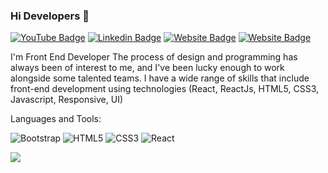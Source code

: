 ### Hi Developers 👋

[![YouTube Badge](https://img.shields.io/badge/YouTube-Abdul_Chaman-red)](https://www.youtube.com/@shaikchaman985)
[![Linkedin Badge](https://img.shields.io/badge/-Abdul_Chaman-blue?style=flat-square&logo=Linkedin&logoColor=white&link=https:www.linkedin.com/in/abdul-chaman-sk)](https://www.linkedin.com/in/abdul-chaman-sk)
[![Website Badge](https://img.shields.io/badge/WebSite-Abdul_Chaman-green)](#)
[![Website Badge](https://img.shields.io/badge/StackOverflow-Abdul_Chaman-yellow)](https://stackoverflow.com/users/17453440/shaik-chaman)

I'm
Front End Developer
The process of design and programming has always been of interest to me, and I've been lucky enough to work alongside some talented teams. I have a wide range of skills that include front-end development using technologies (React, ReactJs, HTML5, CSS3, Javascript, Responsive, UI)


Languages and Tools: 

<img alt="Bootstrap" src="https://img.shields.io/badge/bootstrap-%23563D7C.svg?style=flat-square&logo=bootstrap&logoColor=white"/> <img alt="HTML5" src="https://img.shields.io/badge/html5-%23E34F26.svg?style=flat-square&logo=html5&logoColor=white"/> <img alt="CSS3" src="https://img.shields.io/badge/css3-%231572B6.svg?style=flat-square&logo=css3&logoColor=white"/> <img alt="React" src="https://img.shields.io/badge/react-%2320232a.svg?style=flat-square&logo=react&logoColor=%2361DAFB"/>

![](https://activity-graph.herokuapp.com/graph?username=aakashdeveloper&theme=react-dark&area=true)
<!--
**Aakashdeveloper/Aakashdeveloper** is a ✨ _special_ ✨ repository because its `README.md` (this file) appears on your GitHub profile.

Here are some ideas to get you started:

- 🔭 I’m currently working on ...
- 🌱 I’m currently learning ...
- 👯 I’m looking to collaborate on ...
- 🤔 I’m looking for help with ...
- 💬 Ask me about ...
- 📫 How to reach me: ...
- 😄 Pronouns: ...
- ⚡ Fun fact: .....

-->

